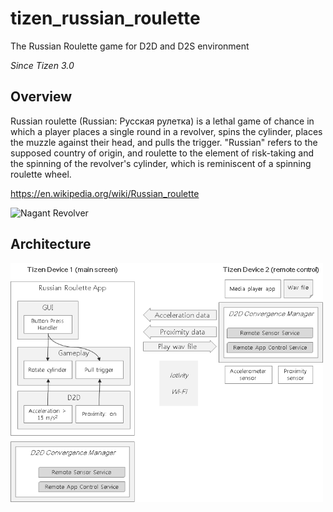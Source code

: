 # tizen_russian_roulette
The Russian Roulette game for D2D and D2S environment

*Since Tizen 3.0*

## Overview

Russian roulette (Russian: Русская рулетка) is a lethal game of chance in which a player places a single round in a revolver, spins the cylinder, places the muzzle against their head, and pulls the trigger. "Russian" refers to the supposed country of origin, and roulette to the element of risk-taking and the spinning of the revolver's cylinder, which is reminiscent of a spinning roulette wheel.

https://en.wikipedia.org/wiki/Russian_roulette

<img src="https://upload.wikimedia.org/wikipedia/commons/a/aa/Nagant_Revolver.jpg" alt="Nagant Revolver" style="width:150px"/>


## Architecture


<img src="https://github.com/shulgaalexey/tizen_russian_roulette/blob/master/docs/architecture.png" alt="Architecture" style="width:500px"/>
